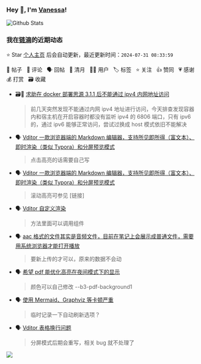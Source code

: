 ### Hey 👋, I'm [Vanessa](http://vanessa.b3log.org/)!

![Github Stats](https://github-readme-stats.vercel.app/api?username=Vanessa219&show_icons=true)

<!--events start -->

### 我在[链滴](https://ld246.com)的近期动态

⭐️ Star [个人主页](https://github.com/Vanessa219/Vanessa219) 后会自动更新，最近更新时间：`2024-07-31 08:33:59`

📝 帖子 &nbsp; 💬 评论 &nbsp; 🗣 回帖 &nbsp; 🌙 清月 &nbsp; 👨‍💻 用户 &nbsp; 🏷️ 标签 &nbsp; ⭐️ 关注 &nbsp; 👍 赞同 &nbsp; 💗 感谢 &nbsp; 💰 打赏 &nbsp; 🗃 收藏

* 🗃📝 [求助在 docker 部署思源 3.1.1 后不能通过 ipv4 内网地址访问](https://ld246.com/article/1722248640028)

  > 前几天突然发现不能通过内网 ipv4 地址进行访问，今天排查发现容器内和宿主机在开启容器时都没有监听 ipv4 的 6806 端口，只有 ipv6 的，通过 ipv6 能够正常访问，尝试过换成 host 模式依旧不能解决
* 🗣 [Vditor 一款浏览器端的 Markdown 编辑器，支持所见即所得（富文本）、即时渲染（类似 Typora）和分屏预览模式](https://ld246.com/article/1549638745630/comment/1721357985032#comments)

  > 点击高亮的话需要自己写
* 🗣 [Vditor 一款浏览器端的 Markdown 编辑器，支持所见即所得（富文本）、即时渲染（类似 Typora）和分屏预览模式](https://ld246.com/article/1549638745630/comment/1721358608762#comments)

  > 滚动高亮可参见 [链接]
* 🗣 [Vditor 自定义渲染](https://ld246.com/article/1588412297062/comment/1721802232269#comments)

  > 方法里面可以调用组件
* 🗣 [aac 格式的文件其实是音频文件，目前在笔记上会展示成普通文件，需要用系统浏览器才能打开播放](https://ld246.com/article/1718683299790/comment/1720844059921#comments)

  > 要新上传的才可以，原来的数据不会动
* 🗣 [希望 pdf 能优化高亮在夜间模式下的显示](https://ld246.com/article/1720670204212/comment/1720671473889#comments)

  > 颜色可以自己修改 --b3-pdf-background1
* 🗣 [使用 Mermaid、Graphviz 等卡顿严重](https://ld246.com/article/1633156099001/comment/1720160868120#comments)

  > 临时记录一下自动刷新选项？
* 🗣 [Vditor 表格换行问题](https://ld246.com/article/1715658531067/comment/1720160015446#comments)

  > 分屏模式后期会重写，相关 bug 就不处理了


<!--events end -->

<a title="Hits" target="_blank" href="https://github.com/Vanessa219/Vanessa219"><img src="https://hits.b3log.org/Vanessa219/Vanessa219.svg"></a>
